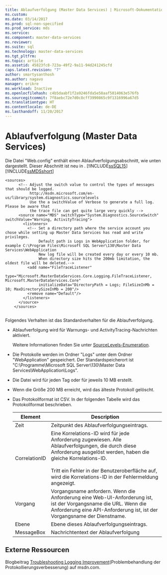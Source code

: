 ```yaml
---
title: Ablaufverfolgung (Master Data Services) | Microsoft-Dokumentation
ms.custom: 
ms.date: 03/14/2017
ms.prod: sql-non-specified
ms.prod_service: mds
ms.service: 
ms.component: master-data-services
ms.reviewer: 
ms.suite: sql
ms.technology: master-data-services
ms.tgt_pltfrm: 
ms.topic: article
ms.assetid: 45823fc8-723a-49f2-9a11-94d241245cfd
caps.latest.revision: "7"
author: smartysanthosh
ms.author: nagavo
manager: erikre
ms.workload: Inactive
ms.openlocfilehash: c4b5daabf1f2a9246fda5e58aaf5814063e576fb
ms.sourcegitcommit: 7f8aebc72e7d0c8cff3990865c9f1316996a67d5
ms.translationtype: HT
ms.contentlocale: de-DE
ms.lasthandoff: 11/20/2017
---
```

# <a name="tracing-master-data-services"></a>Ablaufverfolgung (Master Data Services)
  Die Datei "Web.config" enthält einen Ablaufverfolgungsabschnitt, wie unten dargestellt. Dieser Abschnitt ist neu in . [!INCLUDE[ssSQL15](../includes/sssql15-md.md)][!INCLUDE[ssMDSshort](../includes/ssmdsshort-md.md)]  
  
```  
<sources>  
      <!-- Adjust the switch value to control the types of messages that should be logged.   
           http://msdn.microsoft.com/en-us/library/system.diagnostics.sourcelevels  
           Use the a switchValue of Verbose to generate a full log. Please be aware that   
           the trace file can get quite large very quickly -->  
      <source name="MDS" switchType="System.Diagnostics.SourceSwitch" switchValue="Warning, ActivityTracing">  
        <listeners>  
          <!-- Set a directory path where the service account you chose while setting up Master Data Services has read and write privileges.  
               Default path is Logs in WebApplication folder, for example C:\Program Files\Microsoft SQL Server\130\Master Data Services\WebApplication  
               New log file will be created every day or every 10 mb.  
               When directory size hits the 200mb limitation, the oldest file will be deleted.-->  
          <add name="FileTraceListener"  
               type="Microsoft.MasterDataServices.Core.Logging.FileTraceListener, Microsoft.MasterDataServices.Core"   
               initializeData="DirectoryPath = Logs; FileSizeInMb = 10; MaxDirectorySizeInMb = 200"/>  
          <remove name="Default"/>  
        </listeners>  
      </source>  
    </sources>  
  
```  
  
 Folgendes Verhalten ist das Standardverhalten für die Ablaufverfolgung.  
  
-   Ablaufverfolgung wird für Warnungs- und ActivityTracing-Nachrichten aktiviert.  
  
     Weitere Informationen finden Sie unter [SourceLevels-Enumeration](https://msdn.microsoft.com/en-us/library/system.diagnostics.sourcelevels).  
  
-   Die Protokolle werden im Ordner "Logs" unter dem Ordner "WebApplication" gespeichert. Der Standardspeicherort ist "C:\Programme\Microsoft SQL Server\130\Master Data Services\WebApplication\Logs".  
  
-   Die Datei wird für jeden Tag oder für jeweils 10 MB erstellt.  
  
-   Wenn die Größe 200 MB erreicht, wird das älteste Protokoll gelöscht.  
  
-   Das Protokollformat ist CSV. In der folgenden Tabelle wird das Protokollformat beschrieben.  
  
    |Element|Description|  
    |-------------|-----------------|  
    |Zeit|Zeitpunkt des Ablaufverfolgungseintrags.|  
    |CorrelationID|Eine Korrelations-ID wird für jede Anforderung zugewiesen. Alle Ablaufverfolgungen, die durch diese Anforderung ausgelöst werden, haben die gleiche Korrelations-ID.<br /><br /> Tritt ein Fehler in der Benutzeroberfläche auf, wird die Korrelations-ID in der Fehlermeldung angezeigt.|  
    |Vorgang|Vorgangsname anfordern. Wenn die Anforderung eine Web-UI-Anforderung ist, ist der Vorgangsname die URL. Wenn die Anforderung eine API-Anforderung ist, ist der Vorgangsname der Dienstname.|  
    |Ebene|Ebene dieses Ablaufverfolgungseintrags.|  
    |MessageBox|Nachrichtentext der Ablaufverfolgung|  
  
## <a name="external-resources"></a>Externe Ressourcen  
 Blogbeitrag [Troubleshooting Logging Improvement](http://go.microsoft.com/fwlink/p/?LinkId=615377)(Problembehandlung der Protokollierungsverbesserung) auf msdn.com.  
  
  
